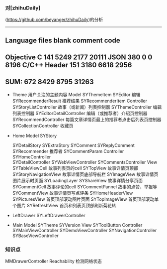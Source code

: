 
### 对[zhihuDaily]
(https://github.com/beyanger/zhihuDaily)的分析

-------------------------------------------------------------------------------
Language                     files          blank        comment           code
-------------------------------------------------------------------------------
Objective C                    141           5249           2177          20111
JSON                           380              0              0           8196
C/C++ Header                   151           3180           6618           2956
-------------------------------------------------------------------------------
SUM:                           672           8429           8795          31263
-------------------------------------------------------------------------------

- Theme  用户关注的主题内容
Model
    SYThemeItem
    SYEditor            编辑
    SYRecommenderResult  推荐结果
    SYRecommenderItem
Controller
    SYStoryListController     故事（或新闻）列表控制器
    SYThemeController         编辑列表控制器
    SYEditorDetailController  编辑（或推荐者）介绍页控制器
    SYRecommendController      每篇文章详情页最上的推荐者点击后列表页控制器
    SYCollectionController     收藏页

- Home 
Model
    SYStory

    SYDetailStory
    SYExtraStory
    SYComment
    SYReplyComment
    SYRecommender           推荐者
    SYCommentParam
Controller
    SYHomeController        
    SYDetailController
    SYWebViewController
    SYCommentsController
View
    SYTableViewCell         故事列表页的cell
    SYTopView               故事详情页顶部
    SYStoryNavigationView   故事详情页底部导航栏
    SYImageView             故事详情页图片展示时页面
    SYLoadingLayer
    SYShareView             故事详情分享页面
    SYCommentCell           故事评论的cell
    SYCommentPannel         故事的点赞，举报等
    SYCommentView           故事详情页写点评条
    SYHomeHeaderView
    SYPicturesView          首页顶部滚动图片页面
    SYTopImageView          首页顶部滚动单个图片
    SYRefreshView           首页和列表页顶部刷新菊花转

- LeftDrawer
    SYLeftDrawerController

- Main
Model 
    SYTheme
    SYVersion
View
    SYToolButton
Controller
    SYMainViewController
    SYDemoViewController
    SYNavigationController
    SYBaseViewController
    



### 知识点
MMDrawerController
Reachability  检测网络状态  
